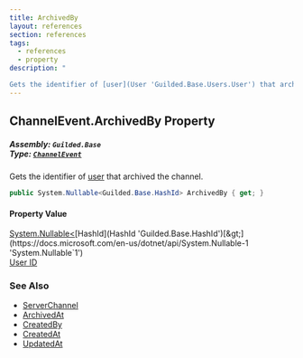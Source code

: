 ```yaml
---
title: ArchivedBy
layout: references
section: references
tags:
  - references
  - property
description: "

Gets the identifier of [user](User 'Guilded.Base.Users.User') that archived the channel."
---
```


## ChannelEvent.ArchivedBy Property
##### **Assembly:** `Guilded.Base`<br/>**Type:** [`ChannelEvent`](ChannelEvent 'Guilded.Base.Events.ChannelEvent')

Gets the identifier of [user](User 'Guilded.Base.Users.User') that archived the channel.

```csharp
public System.Nullable<Guilded.Base.HashId> ArchivedBy { get; }
```

#### Property Value
[System.Nullable&lt;](https://docs.microsoft.com/en-us/dotnet/api/System.Nullable-1 'System.Nullable`1')[HashId](HashId 'Guilded.Base.HashId')[&gt;](https://docs.microsoft.com/en-us/dotnet/api/System.Nullable-1 'System.Nullable`1')  
[User ID](UserSummary.Id 'Guilded.Base.Users.UserSummary.Id')

### See Also
- [ServerChannel](ServerChannel 'Guilded.Base.Servers.ServerChannel')
- [ArchivedAt](ServerChannel.ArchivedAt 'Guilded.Base.Servers.ServerChannel.ArchivedAt')
- [CreatedBy](ServerChannel.CreatedBy 'Guilded.Base.Servers.ServerChannel.CreatedBy')
- [CreatedAt](ServerChannel.CreatedAt 'Guilded.Base.Servers.ServerChannel.CreatedAt')
- [UpdatedAt](ServerChannel.UpdatedAt 'Guilded.Base.Servers.ServerChannel.UpdatedAt')